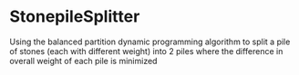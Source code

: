 StonepileSplitter
=================
Using the balanced partition dynamic programming algorithm to split a pile of stones (each with different weight) into 2 piles where the difference in overall weight of each pile is minimized
